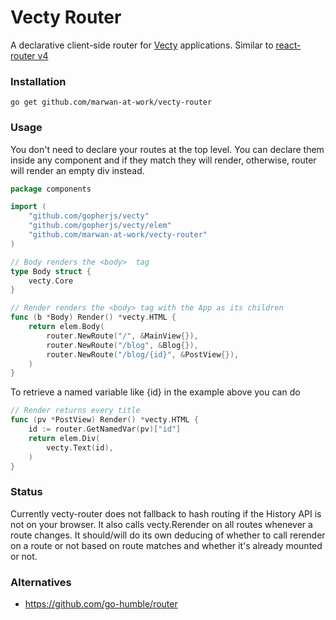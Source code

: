 # Vecty Router

A declarative client-side router for [Vecty](https://www.github.com/gopherjs/vecty) applications. 
Similar to [react-router v4](https://github.com/ReactTraining/react-router)

### Installation

`go get github.com/marwan-at-work/vecty-router`

### Usage

You don't need to declare your routes at the top level. You can declare them inside any component
and if they match they will render, otherwise, router will render an empty div instead. 

```go
package components

import (
	"github.com/gopherjs/vecty"
	"github.com/gopherjs/vecty/elem"
	"github.com/marwan-at-work/vecty-router"
)

// Body renders the <body>  tag
type Body struct {
	vecty.Core
}

// Render renders the <body> tag with the App as its children
func (b *Body) Render() *vecty.HTML {
	return elem.Body(
		router.NewRoute("/", &MainView{}),
		router.NewRoute("/blog", &Blog{}),
		router.NewRoute("/blog/{id}", &PostView{}),
	)
}
```

To retrieve a named variable like {id} in the example above you can do

```go
// Render returns every title
func (pv *PostView) Render() *vecty.HTML {
	id := router.GetNamedVar(pv)["id"]
	return elem.Div(
		vecty.Text(id),
	)
}
```

### Status

Currently vecty-router does not fallback to hash routing if the History API is not on your browser.
It also calls vecty.Rerender on all routes whenever a route changes. It should/will do its own deducing of whether to call rerender on a route or not based on route matches and whether it's already mounted or not.

### Alternatives

- https://github.com/go-humble/router